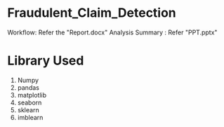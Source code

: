# Fraudulent_Claim_Detection

Workflow: Refer the "Report.docx"
Analysis Summary : Refer "PPT.pptx"

# Library Used
1. Numpy
2. pandas
3. matplotlib
4. seaborn
5. sklearn
6. imblearn

